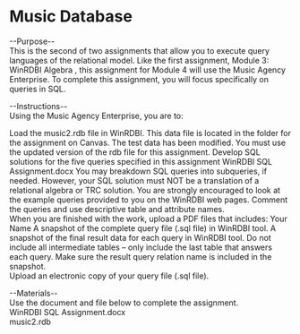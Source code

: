 # Music Database

--Purpose-- <br>
This is the second of two assignments that allow you to execute query languages of the relational model. Like the first assignment, Module 3: WinRDBI Algebra , this assignment for Module 4 will use the Music Agency Enterprise.  To complete this assignment, you will focus specifically on queries in SQL.

--Instructions-- <br>
Using the Music Agency Enterprise, you are to: 

Load the music2.rdb file in WinRDBI. This data file is located in the folder for the assignment on Canvas. The test data has been modified. You must use the updated version of the rdb file for this assignment. 
Develop SQL solutions for the five queries specified in this assignment WinRDBI SQL Assignment.docx You may breakdown SQL queries into subqueries, if needed. However, your SQL solution must NOT be a translation of a relational algebra or TRC solution. You are strongly encouraged to look at the example queries provided to you on the WinRDBI web pages. Comment the queries and use descriptive table and attribute names.  
When you are finished with the work, upload a PDF files that includes:
Your Name
A snapshot of the complete query file (.sql file) in WinRDBI tool.
A snapshot of the final result data for each query in WinRDBI tool. Do not include all intermediate tables – only include the last table that answers each query. Make sure the result query relation name is included in the snapshot.  
Upload an electronic copy of your query file (.sql file).

--Materials-- <br>
Use the document and file below to complete the assignment. <br>
WinRDBI SQL Assignment.docx <br>
music2.rdb
